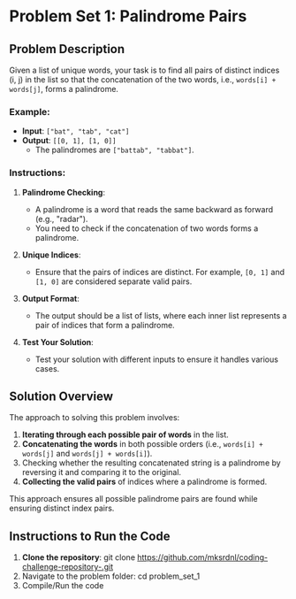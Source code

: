 # Problem Set 1: Palindrome Pairs

## Problem Description
Given a list of unique words, your task is to find all pairs of distinct indices (i, j) in the list so that the concatenation of the two words, i.e., `words[i] + words[j]`, forms a palindrome.

### Example:
- **Input**: `["bat", "tab", "cat"]`
- **Output**: `[[0, 1], [1, 0]]`  
  - The palindromes are `["battab", "tabbat"]`.

### Instructions:
1. **Palindrome Checking**:
   - A palindrome is a word that reads the same backward as forward (e.g., "radar").
   - You need to check if the concatenation of two words forms a palindrome.

2. **Unique Indices**:
   - Ensure that the pairs of indices are distinct. For example, `[0, 1]` and `[1, 0]` are considered separate valid pairs.

3. **Output Format**:
   - The output should be a list of lists, where each inner list represents a pair of indices that form a palindrome.

4. **Test Your Solution**:
   - Test your solution with different inputs to ensure it handles various cases.

## Solution Overview
The approach to solving this problem involves:
1. **Iterating through each possible pair of words** in the list.
2. **Concatenating the words** in both possible orders (i.e., `words[i] + words[j]` and `words[j] + words[i]`).
3. Checking whether the resulting concatenated string is a palindrome by reversing it and comparing it to the original.
4. **Collecting the valid pairs** of indices where a palindrome is formed.
   
This approach ensures all possible palindrome pairs are found while ensuring distinct index pairs.

## Instructions to Run the Code

1. **Clone the repository**:
  git clone https://github.com/mksrdnl/coding-challenge-repository-.git
2. Navigate to the problem folder: cd problem_set_1
3. Compile/Run the code

